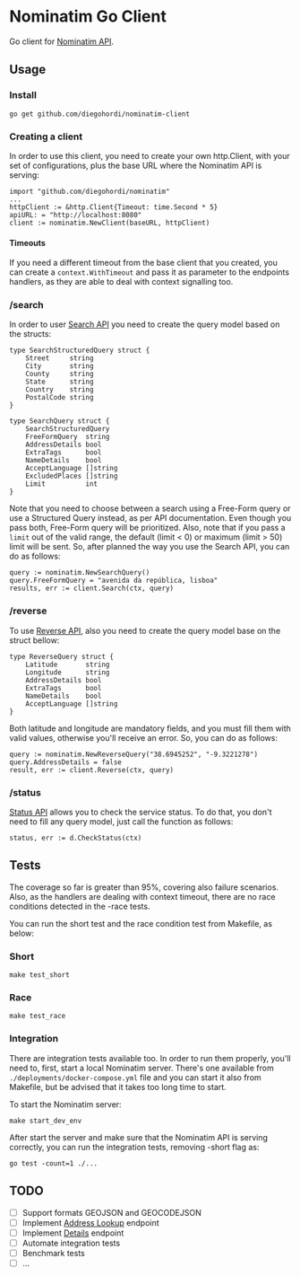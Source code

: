 # Nominatim Go Client

Go client for [Nominatim API](https://nominatim.org/).

## Usage

### Install

`go get github.com/diegohordi/nominatim-client`

### Creating a client

In order to use this client, you need to create your own http.Client, with your set of configurations, plus the base URL
where the Nominatim API is serving:

```
import "github.com/diegohordi/nominatim"
...
httpClient := &http.Client{Timeout: time.Second * 5}
apiURL: = "http://localhost:8080"
client := nominatim.NewClient(baseURL, httpClient)
```

#### Timeouts

If you need a different timeout from the base client that you created, you can create a `context.WithTimeout` and pass
it as parameter to the endpoints handlers, as they are able to deal with context signalling too.

### /search

In order to user [Search API](https://nominatim.org/release-docs/latest/api/Search/) you need to create the query model
based on the structs:

```
type SearchStructuredQuery struct {
	Street     string
	City       string
	County     string
	State      string
	Country    string
	PostalCode string
}

type SearchQuery struct {
	SearchStructuredQuery
	FreeFormQuery  string
	AddressDetails bool
	ExtraTags      bool
	NameDetails    bool
	AcceptLanguage []string
	ExcludedPlaces []string
	Limit          int
}
```

Note that you need to choose between a search using a Free-Form query or use a Structured Query instead, as per API
documentation. Even though you pass both, Free-Form query will be prioritized. Also, note that if you pass a `limit` out 
of the valid range, the default (limit < 0) or maximum (limit > 50) limit will be sent. So, after planned the way you
use the Search API, you can do as follows:

```
query := nominatim.NewSearchQuery()
query.FreeFormQuery = "avenida da república, lisboa"
results, err := client.Search(ctx, query)
```

### /reverse

To use [Reverse API](https://nominatim.org/release-docs/latest/api/Reverse/), also you need to create the query model 
base on the struct bellow:

```
type ReverseQuery struct {
	Latitude       string
	Longitude      string
	AddressDetails bool
	ExtraTags      bool
	NameDetails    bool
	AcceptLanguage []string
}
```

Both latitude and longitude are mandatory fields, and you must fill them with valid values, otherwise you'll 
receive an error. So, you can do as follows: 

```
query := nominatim.NewReverseQuery("38.6945252", "-9.3221278")
query.AddressDetails = false
result, err := client.Reverse(ctx, query)
```

### /status

[Status API](https://nominatim.org/release-docs/latest/api/Status/) allows you to check the service status. To do that,
you don't need to fill any query model, just call the function as follows:

```
status, err := d.CheckStatus(ctx)
```

## Tests

The coverage so far is greater than 95%, covering also failure scenarios. Also, as the handlers are dealing with context
timeout, there are no race conditions detected in the -race tests.

You can run the short test and the race condition test from Makefile, as below:

### Short
`make test_short`

### Race
`make test_race`

### Integration

There are integration tests available too. In order to run them properly, you'll need to, first, start a local Nominatim
server. There's one available from `./deployments/docker-compose.yml` file and you can start it also from Makefile, but
be advised that it takes too long time to start.

To start the Nominatim server:

`make start_dev_env`

After start the server and make sure that the Nominatim API is serving correctly, you can run the integration tests,
removing -short flag as:

`go test -count=1 ./...`

## TODO

- [ ] Support formats GEOJSON and GEOCODEJSON
- [ ] Implement [Address Lookup](https://nominatim.org/release-docs/latest/api/Lookup/) endpoint
- [ ] Implement [Details](https://nominatim.org/release-docs/latest/api/Details/) endpoint
- [ ] Automate integration tests
- [ ] Benchmark tests
- [ ] ...
